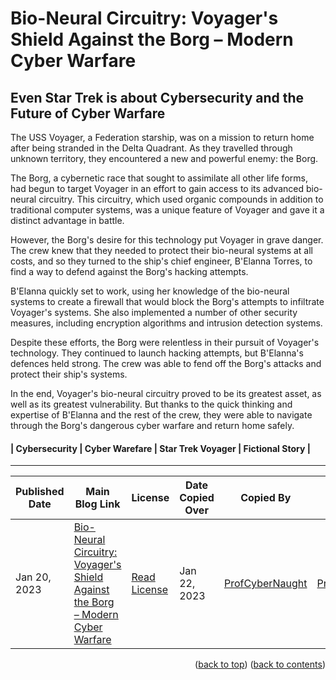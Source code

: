 <!-- This gives the ability to provide 'back to the top links -->
<a name="readme-top"></a>

<!-- INSTRUCTIONS:

You can use this template to see the default layout of an article, and also the table details at the bottom. Feel free to use this template and copy your original article data inside taken from the main website.

If you have any questions or need assistance, please do get in touch. I will try help as much as I can when I am available.

-->

# Bio-Neural Circuitry: Voyager's Shield Against the Borg – Modern Cyber Warfare

## Even Star Trek is about Cybersecurity and the Future of Cyber Warfare

The USS Voyager, a Federation starship, was on a mission to return home after being stranded in the Delta Quadrant. As they travelled through unknown territory, they encountered a new and powerful enemy: the Borg.

The Borg, a cybernetic race that sought to assimilate all other life forms, had begun to target Voyager in an effort to gain access to its advanced bio-neural circuitry. This circuitry, which used organic compounds in addition to traditional computer systems, was a unique feature of Voyager and gave it a distinct advantage in battle.

However, the Borg's desire for this technology put Voyager in grave danger. The crew knew that they needed to protect their bio-neural systems at all costs, and so they turned to the ship's chief engineer, B'Elanna Torres, to find a way to defend against the Borg's hacking attempts.

B'Elanna quickly set to work, using her knowledge of the bio-neural systems to create a firewall that would block the Borg's attempts to infiltrate Voyager's systems. She also implemented a number of other security measures, including encryption algorithms and intrusion detection systems.

Despite these efforts, the Borg were relentless in their pursuit of Voyager's technology. They continued to launch hacking attempts, but B'Elanna's defences held strong. The crew was able to fend off the Borg's attacks and protect their ship's systems.

In the end, Voyager's bio-neural circuitry proved to be its greatest asset, as well as its greatest vulnerability. But thanks to the quick thinking and expertise of B'Elanna and the rest of the crew, they were able to navigate through the Borg's dangerous cyber warfare and return home safely.

#### | Cybersecurity | Cyber Warefare | Star Trek Voyager | Fictional Story |

---

| Published Date | Main Blog Link | License | Date Copied Over | Copied By | Written By |
| --- | --- | --- | -- | --- | --- |
| Jan 20, 2023 | [Bio-Neural Circuitry: Voyager's Shield Against the Borg – Modern Cyber Warfare](https://profcybernaught.hashnode.dev/bio-neural-circuitry-voyagers-shield-against-the-borg-modern-cyber-warfare "Bio-Neural Circuitry: Voyager's Shield Against the Borg – Modern Cyber Warfare") | [Read License](./LICENSE.md "License Agreement - Cybersecurity Blog - ProfCyberNaught") | Jan 22, 2023 | [ProfCyberNaught](https://github.com/ProfCyberNaught "ProfCyberNaught on GitHub") | [ProfCyberNaught](https://github.com/ProfCyberNaught "ProfCyberNaught on GitHub") |

<!-- DATA FORMAT: Feb 25, 2023 -->
<!-- [YOUR-GITHUB-URL-USERNAME] FORMAT: Must be as seen in your URL address bar -->

<!-- HELP NOTICE: All sections must end with the 'back to top' link -->
<p align="right">(<a href="#readme-top">back to top</a>) (<a href="../../../">back to contents</a>)</p>
